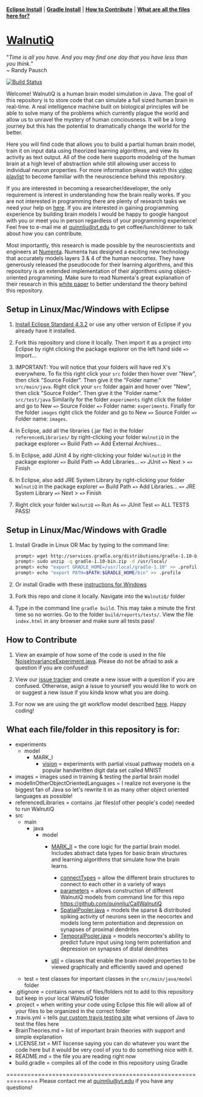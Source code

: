 **[Eclipse Install](#setup-in-linuxmacwindows-with-eclipse)** |
**[Gradle Install](#setup-in-linuxmacwindows-with-gradle)** |
**[How to Contribute](#how-to-contribute)** |
**[What are all the files here for?](#what-each-filefolder-in-this-repository-is-for)**

# [WalnutiQ](http://walnutiq.com)

"*Time is all you have. And you may find one day that you have less than you think.*"  
~ Randy Pausch

[![Build Status](https://travis-ci.org/WalnutiQ/WalnutiQ.png)](https://travis-ci.org/WalnutiQ/WalnutiQ)

Welcome! WalnutiQ is a human brain model simulation in Java. 
The goal of this repository is to store code that can 
simulate a full sized human brain in real-time. A real intelligence machine 
built on biological principles will be able to solve many of the 
problems which currently plague the world and allow us to unravel
the mystery of human conciousness. It will be a long journey but
this has the potential to dramatically change the world for the 
better.

Here you will find code that allows you to build a partial 
human brain model, train it on input data using theorized
learning algorithms, and view its activity as text output.
All of the code here supports modeling of the human 
brain at a high level of abstraction while still allowing user
access to individual neuron properties. For more information please 
watch this [video playlist](http://www.youtube.com/playlist?list=PLPXsMt57rLtgddN0NQEmXP-FbF6wt2O-f) 
to become familiar with the neuroscience behind this repository.

If you are interested in becoming a researcher/developer, the 
only requirement is interest in understanding how the brain 
really works. If you are not interested in programming there are
plenty of research tasks we need your help on [here](https://github.com/quinnliu/WalnutiQ/issues?labels=Research).
If you are interested in gaining programming experience by
building brain models I would be happy to google hangout with 
you or meet you in person regardless of your programming
experience! Feel free to e-mail me at quinnliu@vt.edu to get 
coffee/lunch/dinner to talk about how you can contribute.

Most importantly, this research is made possible by the 
neuroscientists and engineers at [Numenta](http://numenta.org/). 
Numenta has designed a exciting new technology that accurately models 
layers 3 & 4 of the human neocortex. They have generously released 
the pseudocode for their learning algorithms, and this repository is an 
extended implementation of their algorithms using object-oriented 
programming. Make sure to read Numenta's great explanation 
of their research in this [white paper](https://db.tt/FuQWQuwE) 
to better understand the theory behind this repository.

## Setup in Linux/Mac/Windows with Eclipse
1. [Install Eclipse Standard 4.3.2](https://www.eclipse.org/downloads/) or use
   any other version of Eclipse if you already have it installed.

2. Fork this repository and clone it locally. Then import it as a 
   project into Eclipse by right clicking the package explorer on the left hand
   side `=>` Import...

3. IMPORTANT: You will notice that your folders will have red X's everywhere. 
   To fix this right click your `src` folder then hover over "New", 
   then click "Source Folder". Then give it the "Folder name:" `src/main/java`. 
   Right click your `src` folder again and hover over "New", then click
   "Source Folder". Then give it the "Folder name:" `src/test/java`
   Similarily for the folder `experiments` right click the folder and go to
   New `=>` Source Folder `=>` Folder name: `experiments`. 
   Finally for the folder `images` right click the folder and go to
   New `=>` Source Folder `=>` Folder name: `images`.

4. In Eclipse, add all the libraries (.jar file) in the folder 
   `referencedLibraries/` by right-clicking your folder `WalnutiQ` 
   in the package explorer `=>` Build Path `=>` Add External Archives...

5. In Eclipse, add JUnit 4 by right-clicking your folder `WalnutiQ` 
   in the package explorer `=>` Build Path `=>` Add Libraries... `=>` JUnit `=>`
   Next > `=>` Finish

6. In Eclipse, also add JRE System Library by right-clicking 
   your folder `WalnutiQ` in the package explorer `=>` Build Path `=>` 
   Add Libraries... `=>` JRE System Library `=>` Next > `=>` Finish

7. Right click your folder `WalnutiQ` `=>` Run As `=>` JUnit Test `=>` ALL TESTS PASS!
  
## Setup in Linux/Mac/Windows with Gradle
1. Install Gradle in Linux OR Mac by typing to the command line:
   ```sh
   prompt> wget http://services.gradle.org/distributions/gradle-1.10-bin.zip
   prompt> sudo unzip -q gradle-1.10-bin.zip -d /usr/local/
   prompt> echo "export GRADLE_HOME=/usr/local/gradle-1.10" >> .profile
   prompt> echo "export PATH=$PATH:$GRADLE_HOME/bin" >> .profile
   ```
   
2. Or install Gradle with these [instructions for Windows](https://db.tt/DMF3ww2D)

3. Fork this repo and clone it locally. Navigate into the `WalnutiQ/` folder

4. Type in the command line `gradle build`. This may take a minute the first
   time so no worries. Go to the folder `build/reports/tests/`. 
   View the file `index.html` in any browser and make sure all tests pass!

## How to Contribute
1. View an example of how some of the code is used in the file
   [NoiseInvarianceExperiment.java](./experiments/model/MARK_I/vision/NoiseInvarianceExperiment.java).
   Please do not be afriad to ask a question if you are confused!

2. View our [issue tracker](https://github.com/quinnliu/WalnutiQ/issues?state=open) and create a new issue
   with a question if you are confused. Otherwise, asign a issue to yourself you would like to work on or suggest
   a new issue if you kinda know what you are doing. 

3. For now we are using the git workflow model described 
   [here](https://github.com/quinnliu/WalnutiQ/issues/62). Happy coding!

## What each file/folder in this repository is for:
  - experiments  
      + model
          - MARK_I 
            + [vision](./experiments/model/MARK_I/vision) = experiments with partial 
              visual pathway models on a popular handwritten digit data
              set called MNIST
  - images = images used in training & testing the partial brain model
  - modelInOtherObjectOrientedLanguages = I realize not everyone is the biggest fan
      of Java so let's rewrite it in as many other object oriented languages as possible!
  - referencedLibraries = contains .jar files(of other people's code) needed to run WalnutiQ
  - src
      + main
        - java
          + model
            - [MARK_II](./src/main/java/model/MARK_II) = the core logic for the partial brain model. 
              Includes abstract data types for basic brain structures and learning 
              algorithms that simulate how the brain learns.
              + [connectTypes](./src/main/java/model/MARK_II/connectTypes) = allow the different 
                brain structures to connect to each other in a variety of ways
              + [parameters](./src/main/java/model/MARK_II/parameters) = allows construction of different WalnutiQ
                models from command line for this repo https://github.com/quinnliu/CallWalnutiQ
              + [SpatialPooler.java](./src/main/java/model/MARK_II/SpatialPooler.java) 
                = models the sparse & distributed spiking activity of neurons seen in the neocortex 
                  and models long term potentiation and depression on synapses of proximal dendrites
              + [TemporalPooler.java](./src/main/java/model/MARK_II/TemporalPooler.java) 
                = models neocortex's ability to predict future input using long term potentiation 
                and depression on synapses of distal dendrites

            - [util](./src/main/java/model/util) = classes that enable the brain model properties
              to be viewed graphically and efficiently saved and opened  
      + test = test classes for important classes in the `src/main/java/model` folder
  - .gitignore = contains names of files/folders not to add to this repository but keep in your local WalnutiQ folder
  - .project = when writing your code using Eclipse this file will allow all of
               your files to be organized in the correct folder
  - .travis.yml = tells [our custom travis testing site](https://travis-ci.org/quinnliu/WalnutiQ) 
                  what versions of Java to test the files here
  - BrainTheories.md = list of important brain theories with support and simple explanation
  - LICENSE.txt = MIT liscense saying you can do whatever you want the code here 
                  but it would be very cool of you to do something nice with it.
  - README.md = the file you are reading right now
  - build.gradle = compiles all of the code in this repository using Gradle

===============================================================
Please contact me at quinnliu@vt.edu if you have any questions! 